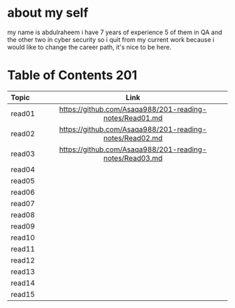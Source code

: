 # about my self 
my name is abdulraheem i have 7 years of experience 5 of them in QA and the other two in cyber security so i quit from my current work because i would like to change the career path, it's nice to be here.

# Table of Contents 201
| Topic  | Link  |
| :------------ |:---------------:|
|read01            |https://github.com/Asaqa988/201-reading-notes/Read01.md  |
|read02            | https://github.com/Asaqa988/201-reading-notes/Read02.md |
|read03            |https://github.com/Asaqa988/201-reading-notes/Read03.md  |
|read04            |  |
|read05            |  |
|read06            |  |
|read07            |  |
|read08            |  |
|read09            |  |
|read10            |  |
|read11            |  |
|read12            |  |
|read13            |  |
|read14            |  |
|read15            |  |
